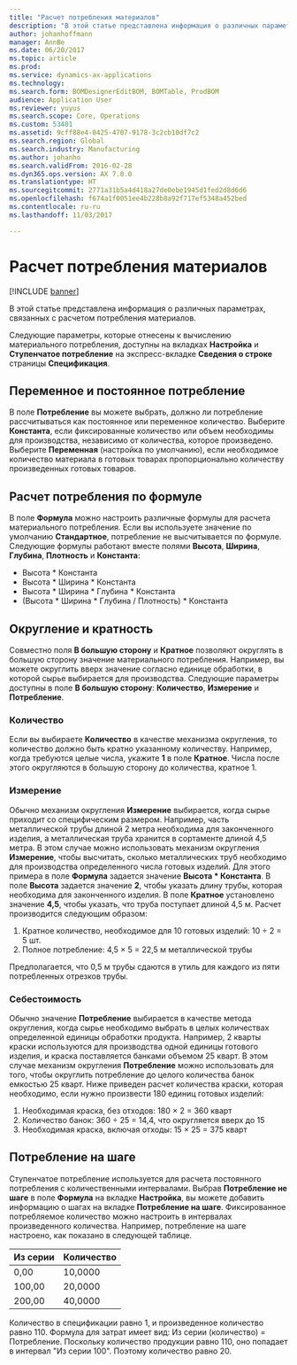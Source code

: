 ```yaml
---
title: "Расчет потребления материалов"
description: "В этой статье представлена информация о различных параметрах, связанных с расчетом потребления материалов."
author: johanhoffmann
manager: AnnBe
ms.date: 06/20/2017
ms.topic: article
ms.prod: 
ms.service: dynamics-ax-applications
ms.technology: 
ms.search.form: BOMDesignerEditBOM, BOMTable, ProdBOM
audience: Application User
ms.reviewer: yuyus
ms.search.scope: Core, Operations
ms.custom: 53401
ms.assetid: 9cff88e4-0425-4707-9178-3c2cb10df7c2
ms.search.region: Global
ms.search.industry: Manufacturing
ms.author: johanho
ms.search.validFrom: 2016-02-28
ms.dyn365.ops.version: AX 7.0.0
ms.translationtype: HT
ms.sourcegitcommit: 2771a31b5a4d418a27de0ebe1945d1fed2d8d6d6
ms.openlocfilehash: f674a1f0051ee4b228b8a92f717ef5348a452bed
ms.contentlocale: ru-ru
ms.lasthandoff: 11/03/2017

---
```


# <a name="calculate-material-consumption"></a>Расчет потребления материалов

[!INCLUDE [banner](../includes/banner.md)]

В этой статье представлена информация о различных параметрах, связанных с расчетом потребления материалов. 

Следующие параметры, которые отнесены к вычислению материального потребления, доступны на вкладках **Настройка** и **Ступенчатое потребление** на экспресс-вкладке **Сведения о строке** страницы **Спецификация**.

## <a name="variable-and-constant-consumption"></a>Переменное и постоянное потребление
В поле **Потребление** вы можете выбрать, должно ли потребление рассчитываться как постоянное или переменное количество. Выберите **Константа**, если фиксированные количество или объем необходимы для производства, независимо от количества, которое произведено. Выберите **Переменная** (настройка по умолчанию), если необходимое количество материала в готовых товарах пропорционально количеству произведенных готовых товаров.

## <a name="calculating-consumption-from-a-formula"></a>Расчет потребления по формуле
В поле **Формула** можно настроить различные формулы для расчета материального потребления. Если вы используете значение по умолчанию **Стандартное**, потребление не высчитывается по формуле. Следующие формулы работают вместе полями **Высота**, **Ширина**, **Глубина**, **Плотность** и **Константа**:

-   Высота \* Константа
-   Высота \* Ширина \* Константа
-   Высота \* Ширина \* Глубина \* Константа
-   (Высота \* Ширина \* Глубина / Плотность) \* Константа

## <a name="rounding-up-and-multiples"></a>Округление и кратность
Совместно поля **В большую сторону** и **Кратное** позволяют округлять в большую сторону значение материального потребления. Например, вы можете округлить вверх значение согласно единице обработки, в которой сырье выбирается для производства. Следующие параметры доступны в поле **В большую сторону**: **Количество**, **Измерение** и **Потребление**.

### <a name="quantity"></a>Количество

Если вы выбираете **Количество** в качестве механизма округления, то количество должно быть кратно указанному количеству. Например, когда требуются целые числа, укажите **1** в поле **Кратное**. Числа после этого округляются в большую сторону до количества, кратное 1.

### <a name="measurement"></a>Измерение

Обычно механизм округления **Измерение** выбирается, когда сырье приходит со специфическим размером. Например, часть металлической трубы длиной 2 метра необходима для законченного изделия, а металлическая труба хранится в сортаменте длиной 4,5 метра. В этом случае можно использовать механизм округления **Измерение**, чтобы высчитать, сколько металлических труб необходимо для производства определенного числа готовых изделий. Для этого примера в поле **Формула** задается значение **Высота \* Константа**. В поле **Высота** задается значение **2**, чтобы указать длину трубы, которая необходима для законченного изделия. В поле **Кратное** установлено значение **4,5**, чтобы указать, что труба поступает длиной 4,5 м. Расчет производится следующим образом:

1.  Кратное количество, необходимое для 10 готовых изделий: 10 ÷ 2 = 5 шт.
2.  Полное потребление: 4,5 × 5 = 22,5 м металлической трубы

Предполагается, что 0,5 м трубы сдаются в утиль для каждого из пяти потребленных отрезков трубы.

### <a name="consumption"></a>Себестоимость

Обычно значение **Потребление** выбирается в качестве метода округления, когда сырье необходимо выбрать в целых количествах определенной единицы обработки продукта. Например, 2 кварты краски используются для производства одной единицы готового изделия, и краска поставляется банками объемом 25 кварт. В этом случае механизм округления **Потребление** можно использовать для того, чтобы округлить потребление до целого количества банок емкостью 25 кварт. Ниже приведен расчет количества краски, которая необходимо, если нужно произвести 180 единиц готовых изделий:

1.  Необходимая краска, без отходов: 180 × 2 = 360 кварт
2.  Количество банок: 360 ÷ 25 = 14,4, что округляется вверх до 15
3.  Необходимая краска, включая отходы: 15 × 25 = 375 кварт

## <a name="step-consumption"></a>Потребление на шаге
Ступенчатое потребление используется для расчета постоянного потребления с количественными интервалами. Выбрав **Потребление не шаге** в поле **Формула** на вкладке **Настройка**, вы можете добавить информацию о шагах на вкладке **Потребление на шаге**. Фиксированное потребляемое количество можно настроить в интервалах произведенного количества. Например, потребление на шаге настроено, как показано в следующей таблице.

| Из серии | Количество |
|-------------|----------|
| 0,00        | 10,0000  |
| 100,00      | 20,0000  |
| 200,00      | 40,0000  |

Количество в спецификации равно 1, и произведенное количество равно 110. Формула для затрат имеет вид: Из серии (количество) = Потребление. Поскольку количество продукции равно 110, оно попадает в интервал "Из серии 100". Поэтому количество равно 20.




